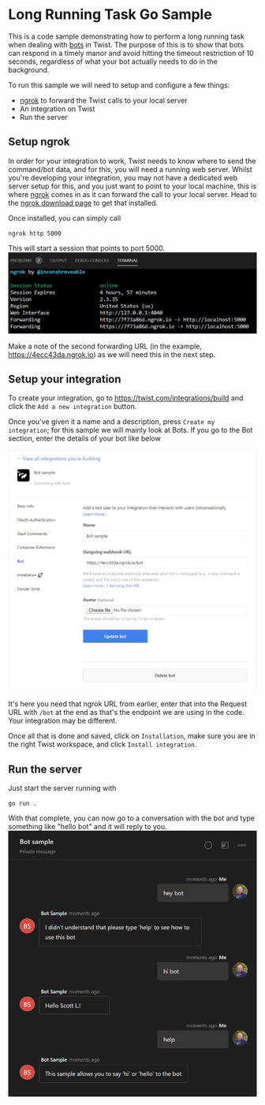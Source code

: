 # Long Running Task Go Sample

This is a code sample demonstrating how to perform a long running task when dealing with [bots](https://developer.twist.com/v3/#bot) in Twist. The purpose of this is to show that bots can respond in a timely manor and avoid hitting the timeout restriction of 10 seconds, regardless of what your bot actually needs to do in the background.

To run this sample we will need to setup and configure a few things:
- [ngrok](https://ngrok.com/) to forward the Twist calls to your local server
- An integration on Twist
- Run the server

## Setup ngrok

In order for your integration to work, Twist needs to know where to send the command/bot data, and for this, you will need a running web server. Whilst you're developing your integration, you may not have a dedicated web server setup for this, and you just want to point to your local machine, this is where [ngrok](https://ngrok.com/) comes in as it can forward the call to your local server. Head to the [ngrok download page](https://ngrok.com/download) to get that installed.

Once installed, you can simply call
```
ngrok http 5000
```

This will start a session that points to port 5000.
![ngrok running screen](../images/ngrok.jpg)

Make a note of the second forwarding URL (in the example, https://4ecc43da.ngrok.io) as we will need this in the next step.

## Setup your integration

To create your integration, go to https://twist.com/integrations/build and click the `Add a new integration` button.

Once you've given it a name and a description, press `Create my integration`; for this sample we will mainly look at Bots. If you go to the Bot section, enter the details of your bot like below

![Bot configuration settings](../images/bot_config.jpg)

It's here you need that ngrok URL from earlier, enter that into the Request URL with `/bot` at the end as that's the endpoint we are using in the code. Your integration may be different.

Once all that is done and saved, click on `Installation`, make sure you are in the right Twist workspace, and click `Install integration`.

## Run the server

Just start the server running with

```
go run .
```

With that complete, you can now go to a conversation with the bot and type something like "hello bot" and it will reply to you.
![](../images/bot_chat.jpg)